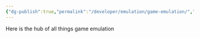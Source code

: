 ```yaml
---
{"dg-publish":true,"permalink":"/developer/emulation/game-emulation/","noteIcon":""}
---
```


Here is the hub of all things game emulation